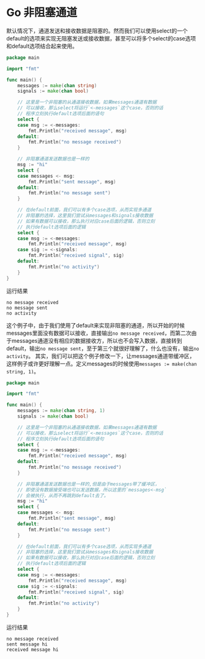 # Go 非阻塞通道
默认情况下，通道发送和接收数据是阻塞的。然而我们可以使用select的一个default的选项来实现无阻塞发送或接收数据，甚至可以将多个select的case选项和default选项结合起来使用。
```go
package main

import "fmt"

func main() {
	messages := make(chan string)
	signals := make(chan bool)

	// 这里是一个非阻塞的从通道接收数据，如果messages通道有数据
	// 可以接收，那么select将运行`<-messages`这个case，否则的话
	// 程序立刻执行default选项后面的语句
	select {
	case msg := <-messages:
		fmt.Println("received message", msg)
	default:
		fmt.Println("no message received")
	}

	// 非阻塞通道发送数据也是一样的
	msg := "hi"
	select {
	case messages <- msg:
		fmt.Println("sent message", msg)
	default:
		fmt.Println("no message sent")
	}

	// 在default前面，我们可以有多个case选项，从而实现多通道
	// 非阻塞的选择，这里我们尝试从messages和signals接收数据
	// 如果有数据可以接收，那么执行对应case后面的逻辑，否则立刻
	// 执行default选项后面的逻辑
	select {
	case msg := <-messages:
		fmt.Println("received message", msg)
	case sig := <-signals:
		fmt.Println("received signal", sig)
	default:
		fmt.Println("no activity")
	}
}
```
运行结果
```
no message received
no message sent
no activity
```
这个例子中，由于我们使用了default来实现非阻塞的通道，所以开始的时候messages里面没有数据可以接收，直接输出`no message received`，而第二次由于messages通道没有相应的数据接收方，所以也不会写入数据，直接转到default，输出`no message sent`，至于第三个就很好理解了，什么也没有，输出`no activity`。
其实，我们可以把这个例子修改一下，让messages通道带缓冲区，这样例子或许更好理解一点。定义messages的时候使用`messages := make(chan string, 1)`。
```go
package main

import "fmt"

func main() {
	messages := make(chan string, 1)
	signals := make(chan bool)

	// 这里是一个非阻塞的从通道接收数据，如果messages通道有数据
	// 可以接收，那么select将运行`<-messages`这个case，否则的话
	// 程序立刻执行default选项后面的语句
	select {
	case msg := <-messages:
		fmt.Println("received message", msg)
	default:
		fmt.Println("no message received")
	}

	// 非阻塞通道发送数据也是一样的,但是由于messages带了缓冲区，
	// 即使没有数据接受端也可以发送数据，所以这里的`messages<-msg`
	// 会被执行，从而不再跳到default去了。
	msg := "hi"
	select {
	case messages <- msg:
		fmt.Println("sent message", msg)
	default:
		fmt.Println("no message sent")
	}

	// 在default前面，我们可以有多个case选项，从而实现多通道
	// 非阻塞的选择，这里我们尝试从messages和signals接收数据
	// 如果有数据可以接收，那么执行对应case后面的逻辑，否则立刻
	// 执行default选项后面的逻辑
	select {
	case msg := <-messages:
		fmt.Println("received message", msg)
	case sig := <-signals:
		fmt.Println("received signal", sig)
	default:
		fmt.Println("no activity")
	}
}
```
运行结果
```
no message received
sent message hi
received message hi
```